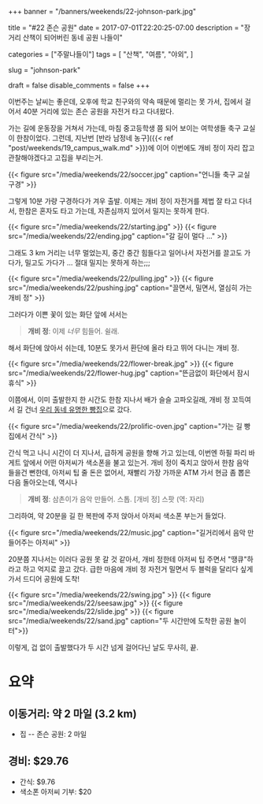 +++
banner = "/banners/weekends/22-johnson-park.jpg"

title = "#22 존슨 공원"
date = 2017-07-01T22:20:25-07:00
description = "장거리 산책이 되어버린 동네 공원 나들이"

categories = ["주말나들이"]
tags = [
    "산책",
    "여름",
    "야외",
]

slug = "johnson-park"

draft = false
disable_comments = false
+++

이번주는 날씨는 좋은데, 오후에 학교 친구와의 약속 때문에 멀리는 못 가서, 
집에서 걸어서 40분 거리에 있는 존슨 공원을 자전거 타고 다녀왔다.

<!--more-->

가는 길에 운동장을 거쳐서 가는데, 마침 중고등학생 쯤 되어 보이는 여학생들
축구 교실이 한참이었다. 그런데, 지난번 [반라 남정네 농구]({{< ref 
"post/weekends/19_campus_walk.md" >}})에 이어 이번에도 개비 정이 
자리 잡고 관찰해야겠다고 고집을 부리는거.

{{< figure
  src="/media/weekends/22/soccer.jpg"
  caption="언니들 축구 교실 구경" >}}

그렇게 10분 가량 구경하다가 겨우 출발.
이제는 개비 정이 자전거를 제법 잘 타고 다녀서, 한참은 혼자도 타고 가는데, 
자존심까지 있어서 밀지는 못하게 한다.

{{< figure
  src="/media/weekends/22/starting.jpg" >}}
{{< figure
  src="/media/weekends/22/ending.jpg"
  caption="갈 길이 멀다 …" >}}

그래도 3 km 거리는 너무 멀었는지, 중간 중간 힘들다고 일어나서 자전거를 끌고도 
가다가, 밀고도 가다가 … 절대 밀지는 못하게 하는;;;

{{< figure
  src="/media/weekends/22/pulling.jpg" >}}
{{< figure
  src="/media/weekends/22/pushing.jpg"
  caption="끌면서, 밀면서, 열심히 가는 개비 정" >}}

그러다가 이쁜 꽃이 있는 화단 앞에 서서는

> **개비 정**: 이제 _너무_ 힘들어. 쉴래.

해서 화단에 앉아서 쉬는데, 10분도 못가서 환단에 올라 타고 뛰어 다니는 개비 정.

{{< figure
  src="/media/weekends/22/flower-break.jpg" >}}
{{< figure
  src="/media/weekends/22/flower-hug.jpg"
  caption="뜬금없이 화단에서 잠시 휴식" >}}

이쯤에서, 이미 출발한지 한 시간도 한참 지나서 배가 슬슬 고파오길래,
개비 정 꼬득여서 길 건너 [우리 동네 유명한 빵집](http://www.prolificoven.com/)으로 갔다.

{{< figure
  src="/media/weekends/22/prolific-oven.jpg"
  caption="가는 길 빵집에서 간식" >}}

간식 먹고 나니 시간이 더 지나서, 급하게 공원을 향해 가고 있는데,
이번엔 하필 파리 바게트 앞에서 어떤 아저씨가 색소폰을 불고 있는거.
개비 정이 죽치고 앉아서 한참 음악 들을건 뻔한데, 아저씨 팁 줄 돈은 없어서,
재빨리 가장 가까운 ATM 가서 현금 좀 뽑은 다음 돌아오는데, 역시나

> **개비 정**: 삼촌이가 음악 만들어. 스톱. [개비 정] 스팟 (역: 자리)

그리하여, 약 20분을 길 한 복판에 주저 앉아서 아저씨 색소폰 부는거 들었다.

{{< figure
  src="/media/weekends/22/music.jpg"
  caption="길거리에서 음악 만들어주는 아저씨" >}}

20분쯤 지나서는 이러다 공원 못 갈 것 같아서, 개비 정한테 아저씨 팁 주면서 
"땡큐"하라고 하고 억지로 끌고 갔다.
급한 마음에 개비 정 자전거 밀면서 두 블럭을 달리다 싶게 가서 드디어 공원에 도착!

{{< figure
  src="/media/weekends/22/swing.jpg" >}}
{{< figure
  src="/media/weekends/22/seesaw.jpg" >}}
{{< figure
  src="/media/weekends/22/slide.jpg" >}}
{{< figure
  src="/media/weekends/22/sand.jpg" 
  caption="두 시간만에 도착한 공원 놀이터">}}

이렇게, 겁 없이 출발했다가 두 시간 넘게 걸어다닌 날도 무사히, 끝.

# 요약

## 이동거리: 약 2 마일 (3.2 km)

- 집 -- 존슨 공원: 2 마일

## 경비: $29.76

- 간식: $9.76
- 색소폰 아저씨 기부: $20
